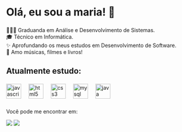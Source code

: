 <h1 align="left">Olá, eu sou a maria! 🌸</h1>

###

<p align="left">👩🏻‍💻 Graduanda em Análise e Desenvolvimento de Sistemas.<br>🎓 Técnico em Informática.<br>✨ Aprofundando os meus estudos em Desenvolvimento de Software.<br>🤍 Amo músicas, filmes e livros!</p>

###

<h2 align="left">Atualmente estudo:</h2>

###

<div align="left">
  <img src="https://cdn.jsdelivr.net/gh/devicons/devicon/icons/javascript/javascript-original.svg" height="40" alt="javascript logo"  />
  <img width="12" />
  <img src="https://cdn.jsdelivr.net/gh/devicons/devicon/icons/html5/html5-original.svg" height="40" alt="html5 logo"  />
  <img width="12" />
  <img src="https://cdn.jsdelivr.net/gh/devicons/devicon/icons/css3/css3-original.svg" height="40" alt="css3 logo"  />
  <img width="12" />
  <img src="https://cdn.jsdelivr.net/gh/devicons/devicon/icons/mysql/mysql-original.svg" height="40" alt="mysql logo"  />
  <img width="12" />
  <img src="https://cdn.jsdelivr.net/gh/devicons/devicon/icons/java/java-original.svg" height="40" alt="java logo"  />
</div>

###

<div>
  <p>Você pode me encontrar em: </p>
    <a href="https://www.linkedin.com/in/marialuizaprado" target="_blank"><img src="https://img.shields.io/badge/-LinkedIn-%230077B5?style=for-the-badge&logo=linkedin&logoColor=white" target="_blank"></a> 
    <a href = "mailto:mariaaluizaprado@gmail.com"><img src="https://img.shields.io/badge/-Gmail-%23333?style=for-the-badge&logo=gmail&logoColor=white" target="_blank"></a>
</div>

###
